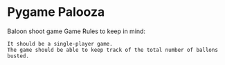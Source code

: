 # Pygame Palooza
Baloon shoot game
Game Rules to keep in mind:

    It should be a single-player game.
    The game should be able to keep track of the total number of ballons busted.

